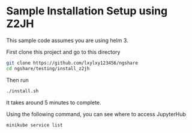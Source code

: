 # Sample Installation Setup using Z2JH

This sample code assumes you are using helm 3.

First clone this project and go to this directory
```sh
git clone https://github.com/lxylxy123456/ngshare
cd ngshare/testing/install_z2jh
```

Then run
```sh
./install.sh
```

It takes around 5 minutes to complete.

Using the following command, you can see where to access JupyterHub
```sh
minikube service list
```


